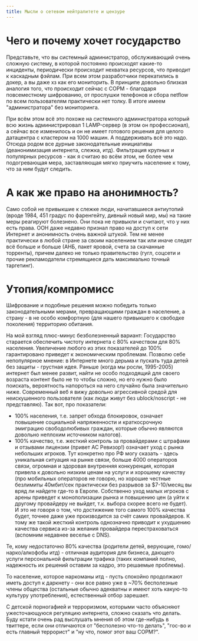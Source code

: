 ```yaml
---
title: Мысли о сетевом нейтралитете и цензуре
---
```


# Чего и почему хочет государство

Представьте, что вы системный администратор, обслуживающий очень сложную систему, в которой постоянно происходят какие-то инциденты, периодически происходит нехватка ресурсов, что приводит к каскадным фэйлам. При всем этом разработчики перекатились в докер, а вы даже хз как его мониторить. В принципе довольно близкая аналогия того, что происходит сейчас с СОРМ - благодаря повсеместному шифрованию, от прослушки телефонов и сбора netflow по всем пользователям практически нет толку. В итоге имеем "администратора" без мониторинга.

При всём этом всё это похоже на системного администратора который всю жизнь администрировал 1 LAMP-сервер (в этом он профессионал), а сейчас все изменилось и он не имеет готового решения для целого датацентра с кластером на 1000 машин. А поддерживать всё это надо. Отсюда родом все дурные законодательные инициативы (деанонимизация интернета, слежка, итд). Фильтрация крупных и популярных ресурсов - как я считаю во всём этом, не более чем подогревающая мера, заставляющая мягко приучить население к тому, что за ним будут следить.

# А как же право на анонимность?

Само собой не привыкшие к слежке люди, начитавшиеся антиутопий (вроде 1984, 451 градус по фаренгейту, дивный новый мир, мы) на такие меры реагируют болезнено. Они пока не привыкли и считают, что у них есть права. ООН даже недавно признал право на доступ к сети Интернет и анонимность очень важной штукой. Тем не менее практически в любой стране за своим населением так или иначе следят всё больше и больше (АНБ, пакет яровой, счета за скачанные торренты), причем далеко не только правительство (гугл, соцсети и прочие рекламодатели стремящиеся дать максимально точный таргетинг).

# Утопия/компромисс

Шифрование и подобные решения можно победить только законодательными мерами, превращающими граждан в население, а страну - в не особо комфортную (для нашего привыкшего к свободке поколения) территорию обитания.

На мой взгляд плюс-минус безболезненный вариант: Государство старается обеспечить чистоту интернета с 80% качеством для 80% населения. Увеличение любого из этих показателей до 100% гарантировано приведет к экономическим проблемам. Позволю себе непопулярное мнение: в Интернете много дерьма и пускать туда детей без защиты - грустная идея. Раньше (когда мы росли, 1995-2005) интернет был менее развит, найти не особо подходящий для своего возраста контент было не то чтобы сложно, но его нужно было поискать, вероятность напороться на него случайно была значительно ниже. Современный веб я вижу довольно агрессивной средой для неискушенного пользователя (как люди живут без ublock/noscript - не представляю). Так вот, про показатели:
  - 100% населения, т.е. запрет обхода блокировок, означает повышение социальной напряженности и краткосрочную эмиграцию свободолюбивых граждан, которые обычно являются довольно неплохим источником налогов).
  - 100% качество, т.е. жесткий контроль за провайдерами с штрафами и отзывами лицензии (привет АС Ревизор!) означает уход с рынка небольших игроков. Тут конкретно про РФ могу сказать - здесь уникальная ситуация на рынке связи, больше 4000 операторов связи, огромная и здоровая внутренняя конкуренция, которая привела к довольно низким ценам на услуги и хорошему качеству (про мобильных операторов не говорю, но хорошие честные безлимиты 40мбит/сек практически без разрывов за $7-10/месяц вы вряд ли найдете где-то в Европе. Собственно уход малых игроков с арены приведет к монополизации рынка и повышению цен (а уйти к другому провайдеру не выйдет, т.к. выбора скорее всего не будет). И это не говоря о том, что достижение того самого 100% качества будет, точнее даже уже производится за счёт самих провайдеров. К тому же такой жесткий контроль однозначно приводит к ухудшению качества сервиса из-за желания провайдера перестраховаться (вспомним недавнее веселье с DNS).

Те, кому недостаточно 80% качества (родители детей, верующие, гомо/нарко/алкофобы итд) - отличная аудитория для бизнеса, дающего услуги персональной фильтрации трафика (таких компаний полно, надежность их решений оставим за кадро, это решаемые проблемы).

То население, которое наркоманы итд - пусть спокойно продолжают иметь доступ к даркнету - они все равно уже в ~70% бесполезные члены общества (остальные обычно адекватны и имеют хоть какую-то культуру употребления), естественный отбор зарешает.

С детской порногафией и терроризмом, которыми часто объясняют ужесточающуюся регуляцию интернета, сложно сказать что делать. Буду кстати очень рад выслушать мнения об этом где-нибудь в твиттере, если они отличаются от "бесполезно что-то делать", "гос-во и есть главный террорист" и "ну что, помог этот ваш СОРМ?".
